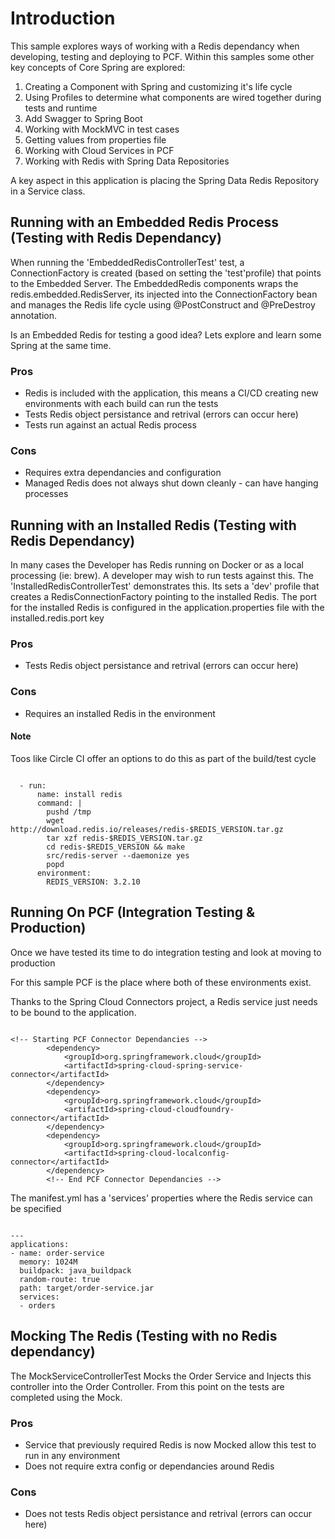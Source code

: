 # Introduction

This sample explores ways of working with a Redis dependancy when developing, testing and deploying to PCF. Within this samples some other key concepts of Core Spring are explored:

1. Creating a Component with Spring and customizing it's life cycle
2. Using Profiles to determine what components are wired together during tests and runtime
3. Add Swagger to Spring Boot
4. Working with MockMVC in test cases
5. Getting values from properties file
6. Working with Cloud Services in PCF
7. Working with Redis with Spring Data Repositories

A key aspect in this application is placing the Spring Data Redis Repository in a Service class. 

## Running with an Embedded Redis Process (Testing with Redis Dependancy)

When running the 'EmbeddedRedisControllerTest' test, a ConnectionFactory is created (based on setting the 'test'profile) that points to the Embedded Server. The EmbeddedRedis components wraps the redis.embedded.RedisServer, its injected into the ConnectionFactory bean and manages the Redis life cycle using @PostConstruct and @PreDestroy annotation.

Is an Embedded Redis for testing a good idea? Lets explore and learn some Spring at the same time.

### Pros

- Redis is included with the application, this means a CI/CD creating new environments with each build can run the tests
- Tests Redis object persistance and retrival (errors can occur here)
- Tests run against an actual Redis process

### Cons

- Requires extra dependancies and configuration
- Managed Redis does not always shut down cleanly - can have hanging processes

## Running with an Installed Redis (Testing with Redis Dependancy)

In many cases the Developer has Redis running on Docker or as a local processing (ie: brew). A developer may wish to run tests against this. The 'InstalledRedisControllerTest' demonstrates this. Its sets a 'dev' profile that creates a RedisConnectionFactory pointing to the installed Redis. The port for the installed Redis is configured in the application.properties file with the installed.redis.port key

### Pros

- Tests Redis object persistance and retrival (errors can occur here)

### Cons

- Requires an installed Redis in the environment

#### Note

Toos like Circle CI offer an options to do this as part of the build/test cycle

```shell

  - run:
      name: install redis
      command: |
        pushd /tmp
        wget http://download.redis.io/releases/redis-$REDIS_VERSION.tar.gz
        tar xzf redis-$REDIS_VERSION.tar.gz
        cd redis-$REDIS_VERSION && make
        src/redis-server --daemonize yes
        popd
      environment:
        REDIS_VERSION: 3.2.10

```

## Running On PCF (Integration Testing & Production)

Once we have tested its time to do integration testing and look at moving to production

For this sample PCF is the place where both of these environments exist. 

Thanks to the Spring Cloud Connectors project, a Redis service just needs to be bound to the application.

```shell

<!-- Starting PCF Connector Dependancies -->
		<dependency>
			<groupId>org.springframework.cloud</groupId>
			<artifactId>spring-cloud-spring-service-connector</artifactId>
		</dependency>
		<dependency>
			<groupId>org.springframework.cloud</groupId>
			<artifactId>spring-cloud-cloudfoundry-connector</artifactId>
		</dependency>
		<dependency>
			<groupId>org.springframework.cloud</groupId>
			<artifactId>spring-cloud-localconfig-connector</artifactId>
		</dependency>
		<!-- End PCF Connector Dependancies -->

```


The manifest.yml has a 'services' properties where the Redis service can be specified

```shell

---
applications:
- name: order-service
  memory: 1024M
  buildpack: java_buildpack
  random-route: true
  path: target/order-service.jar
  services:
  - orders

```

## Mocking The Redis (Testing with no Redis dependancy)

The MockServiceControllerTest Mocks the Order Service and Injects this controller into the Order Controller. From this point on the tests are completed using the Mock.

### Pros

- Service that previously required Redis is now Mocked allow this test to run in any environment
- Does not require extra config or dependancies around Redis

### Cons

- Does not tests Redis object persistance and retrival (errors can occur here)






